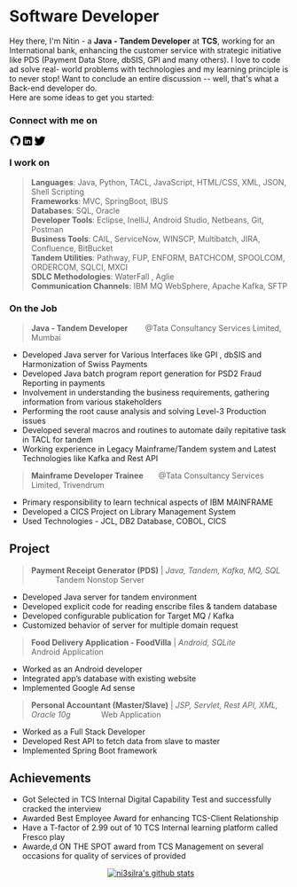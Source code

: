 # Software Developer
Hey there, I'm Nitin - a **Java - Tandem Developer** at **TCS**, working for an International bank, enhancing the customer service with strategic initiative like PDS (Payment Data Store, dbSIS, GPI and many others). I love to code ad solve real- world problems with technologies and my learning principle is to never stop! Want to conclude an entire discussion -- well, that's what a Back-end developer do.<br>
Here are some ideas to get you started:

### Connect with me on
[<img align="left" alt="ni3silra | Github" width="22px" src="https://github.com/ni3silra/ni3silra/blob/main/icons8-github-48.png" />][Github]
[<img align="left" alt="ni3silra | LinkedIn" width="22px" src="https://github.com/ni3silra/ni3silra/blob/main/icons8-linkedin-48.png" />][Linkedin]
[<img align="left" alt="ni3silra | Twitter" width="22px" src="https://github.com/ni3silra/ni3silra/blob/main/icons8-twitter-48.png" />][Twitter] 
<br>

### I work on
> **Languages**: Java, Python, TACL, JavaScript, HTML/CSS, XML, JSON, Shell Scripting \
> **Frameworks**: MVC, SpringBoot, IBUS \
> **Databases**: SQL, Oracle \
> **Developer Tools**: Eclipse, InelliJ, Android Studio, Netbeans, Git, Postman \
> **Business Tools**: CAIL, ServiceNow, WINSCP, Multibatch, JIRA, Confluence, BitBucket \
> **Tandem Utilities**: Pathway, FUP, ENFORM, BATCHCOM, SPOOLCOM, ORDERCOM, SQLCI, MXCI \
> **SDLC Methodologies**: WaterFall , Aglie \
> **Communication Channels**: IBM MQ WebSphere, Apache Kafka, SFTP

### On the Job
> **Java - Tandem Developer**  &nbsp; &nbsp;&nbsp;&nbsp;&nbsp; @Tata Consultancy Services Limited, Mumbai 
* Developed Java server for Various Interfaces like GPI , dbSIS and Harmonization of Swiss Payments 
*  Developed Java batch program report generation for PSD2 Fraud Reporting in payments 
* Involvement in understanding the business requirements, gathering information from various stakeholders 
*  Performing the root cause analysis and solving Level-3 Production issues 
* Developed several macros and routines to automate daily repitative task in TACL for tandem 
* Working experience in Legacy Mainframe/Tandem system and Latest Technologies like Kafka and Rest API 

> **Mainframe Developer Trainee**  &nbsp; &nbsp;&nbsp;&nbsp;&nbsp;@Tata Consultancy Services Limited, Trivendrum
* Primary responsibility to learn technical aspects of IBM MAINFRAME 
* Developed a CICS Project on Library Management System 
* Used Technologies - JCL, DB2 Database, COBOL, CICS 

## Project
>**Payment Receipt Generator (PDS)** | *Java, Tandem, Kafka, MQ, SQL*    &nbsp; &nbsp;&nbsp;&nbsp;&nbsp;&nbsp; &nbsp;&nbsp;&nbsp;&nbsp; Tandem Nonstop Server
* Developed Java server for tandem environment
* Developed explicit code for reading enscribe files & tandem database
* Developed configurable publication for Target MQ / Kafka
* Customized behavior of server for multiple domain request

>**Food Delivery Application - FoodVilla**  | *Android, SQLite*   &nbsp; &nbsp;&nbsp;&nbsp;&nbsp;&nbsp; &nbsp;&nbsp;&nbsp;&nbsp;  Android Application
* Worked as an Android developer
* Integrated app’s database with existing website
* Implemented Google Ad sense

>**Personal Accountant (Master/Slave)** | *JSP, Servlet, Rest API, XML, Oracle 10g* &nbsp; &nbsp;&nbsp;&nbsp;&nbsp;&nbsp; &nbsp;&nbsp;&nbsp;&nbsp; Web Application
* Worked as a Full Stack Developer
* Developed Rest API to fetch data from slave to master
* Implemented Spring Boot framework

## Achievements
* Got Selected in TCS Internal Digital Capability Test and successfully cracked the interview
* Awarded Best Employee Award for enhancing TCS-Client Relationship
* Have a T-factor of 2.99 out of 10 TCS Internal learning platform called Fresco play
* Awarde,d ON THE SPOT award from TCS Management on several occasions for quality of services of provided

&nbsp; &nbsp; &nbsp; &nbsp; &nbsp; &nbsp; &nbsp; &nbsp; &nbsp; &nbsp; &nbsp; &nbsp; &nbsp; &nbsp; &nbsp; &nbsp;&nbsp; &nbsp; &nbsp; &nbsp; &nbsp; &nbsp; &nbsp; [![ni3silra's github stats](https://github-readme-stats.vercel.app/api?username=ni3silra&hide=prs,issues,contribs&show_icons=true&theme=dracula)](https://github.com/ni3silra)

[Github]: https://github.com/ni3silra?tab=repositories
[Twitter]: https://twitter.com/ni3silra
[LinkedIn]: https://www.linkedin.com/in/ni3silra/
